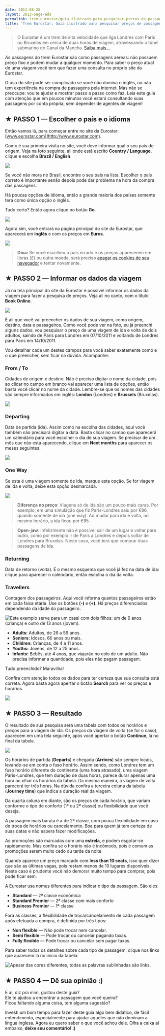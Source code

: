 ```yaml
---
date: 2011-08-25
layout: 2013-page-ads
permalink: trem-eurostar/guia-ilustrado-para-pesquisar-precos-de-passagens/
title: 'Trem Eurostar: Guia ilustrado para pesquisar preços de passagens'
---
```


> O Eurostar é um trem de alta velocidade que liga Londres com Paris ou Bruxelas em cerca de duas horas de viagem, atravessando o túnel submarino do Canal da Mancha. [Saiba mais…](http://aurelio.net/trem-eurostar/)

As passagens do trem Eurostar são como passagens aéreas: não possuem preço fixo e podem mudar a qualquer momento. Para saber o preço atual de uma viagem você tem que fazer uma consulta no próprio site da Eurostar.

O uso do site pode ser complicado se você não domina o inglês, ou não tem experiência na compra de passagens pela internet. Mas não se preocupe: vou te ajudar e mostrar passo a passo como faz. Leia este guia com atenção que em poucos minutos você estará consultando suas passagens por conta própria, sem depender de agentes de viagem!


## ★ PASSO 1 — Escolher o país e o idioma

Então vamos lá, para começar entre no site da Eurostar: [www.eurostar.com](http://www.eurostar.com).

Como é sua primeira visita no site, você deve informar qual o seu país de origem. Veja na foto seguinte, ali onde está escrito **Country / Language**, clique e escolha **Brazil / English**.

![](http://aurelio.net/wp/wp-content/uploads/2011/08/01-splash-explicado.jpg)

Se você não mora no Brasil, encontre o seu país na lista. Escolher o país correto é importante senão depois pode dar problema na hora da compra das passagens.

Há poucas opções de idioma, então a grande maioria dos países somente terá como única opção o inglês.

Tudo certo? Então agora clique no botão **Go**.

![](http://aurelio.net/wp/wp-content/uploads/2011/08/01-botao-go.png)

Agora sim, você entrará na página principal do site da Eurostar, que aparecerá em **inglês** e com os preços em **Euros**.

![](http://aurelio.net/wp/wp-content/uploads/2011/08/01-principal-completa-euro.jpg)

> **Dica:** Se você escolheu o país errado e os preços aparecerem em libras (£) ou outra moeda, será preciso [apagar os cookies de seu navegador](http://www.google.com.br/support/accounts/bin/answer.py?answer=32050) e tentar novamente.


## ★ PASSO 2 — Informar os dados da viagem

Já na tela principal do site da Eurostar é possível informar os dados da viagem para fazer a pesquisa de preços. Veja ali no canto, com o título **Book Online**.

![](http://aurelio.net/wp/wp-content/uploads/2011/08/02-book-online-zoom-explicado.png)

É ali que você vai preencher os dados de sua viagem, como origem, destino, data e passageiros. Como você pode ver na foto, eu já preenchi alguns dados: vou pesquisar o preço de uma viagem de ida e volta de dois adultos, saindo de Paris para Londres em 07/10/2011 e voltando de Londres para Paris em 14/10/2011.

Vou detalhar cada um destes campos para você saber exatamente como e o que preencher, sem ficar na dúvida. Acompanhe:


### From / To

Cidades de origem e destino. Não é preciso digitar o nome da cidade, pois ao clicar no campo em branco vai aparecer uma lista de opções, então basta você clicar no nome da cidade. Lembre-se que os nomes das cidades são sempre informados em inglês: **London** (Londres) e **Brussels** (Bruxelas).

![](http://aurelio.net/wp/wp-content/uploads/2011/08/02-lista-cidades-explicado.jpg)


### Departing

Data de partida (ida). Assim como na escolha das cidades, aqui você também não precisará digitar a data. Basta clicar no campo que aparecerá um calendário para você escolher o dia de sua viagem. Se precisar de um mês que não está aparecendo, clique em **Next months** para aparecer os meses seguintes.

![](http://aurelio.net/wp/wp-content/uploads/2011/08/02-calendario-explicado.png)


### One Way

Se esta é uma viagem somente de ida, marque esta opção. Se for viagem de ida e volta, deixe esta opção desmarcada.

![](http://aurelio.net/wp/wp-content/uploads/2011/08/02-book-online-one-way-explicado.png)

> **Diferença no preço**: Viagens só de ida são um pouco mais caras. Por exemplo, em uma simulação que fiz Paris-Londres saiu por €96, quando somente de ida (one way). Ao mudar para ida e volta, no mesmo horário, a ida ficou por €85.

> **Open-jaw**: Infelizmente não é possível sair de um lugar e voltar para outro, como por exemplo ir de Paris a Londres e depois voltar de Londres para Bruxelas. Neste caso, você terá que comprar duas passagens de ida.


### Returning

Data de retorno (volta). É o mesmo esquema que você já fez na data de ida: clique para aparecer o calendário, então escolha o dia da volta.


### Travellers

Contagem dos passageiros. Aqui você informa quantos passageiros estão em cada faixa etária. Use os botões **(-)** e **(+)**. Há preços diferenciados dependendo da idade do passageiro.

![Este exemplo serve para um casal com dois filhos: um de 9 anos (criança) e outro de 13 anos (jovem).](http://aurelio.net/wp/wp-content/uploads/2011/08/02-passageiros-exemplo.png)

  * **Adults:** Adultos, de 26 a 59 anos.
  * **Seniors:** Idosos, 60 anos ou mais.
  * **Children:** Crianças, de 4 a 11 anos.
  * **Youths:** Jovens, de 12 a 25 anos.
  * **Infants:** Bebês, até 4 anos, que viajarão no colo de um adulto. Não precisa informar a quantidade, pois eles não pagam passagem.

Tudo preenchido? Maravilha!

Confira com atenção todos os dados para ter certeza que sua consulta está correta. Agora basta agora apertar o botão **Search** para ver os preços e horários.

![](http://aurelio.net/wp/wp-content/uploads/2011/08/02-book-online-botao-search.png)


## ★ PASSO 3 — Resultado

O resultado de sua pesquisa será uma tabela com todos os horários e preços para a viagem de ida. Os preços da viagem de volta (se for o caso), aparecem em uma tela seguinte, após você apertar o botão **Continue**, lá no final da tabela.

![](http://aurelio.net/wp/wp-content/uploads/2011/08/03-search-resultado-explicado.jpg)

Os horários de partida (**Departs**) e chegada (**Arrives**) são sempre locais, levando-se em conta o fuso horário. Assim sendo, como Londres tem um fuso horário diferente do continente (uma hora atrasado), uma viagem Paris-Londres, que tem duração de duas horas, parece durar apenas uma hora ao olhar os horários da tabela. Da mesma maneira, a viagem de volta parecerá ter três horas. Na dúvida confira a terceira coluna da tabela (**Journey time**) que indica a duração real da viagem.

Da quarta coluna em diante, são os preços de cada horário, que variam conforme o tipo de conforto (1ª ou 2ª classe) ou flexibilidade que você deseja.

A passagem mais barata é a de 2ª classe, com pouca flexibilidade em caso de troca de horários ou cancelamento. Boa para quem já tem certeza de suas datas e não espera fazer modificações.

As promoções são marcadas com uma **estrela**, e podem esgotar-se rapidamente. Mas confira se o horário não é incômodo, pois é comum as promoções serem muito cedo ou tarde da noite.

Quando aparece um preço marcado com **less than 10 seats**, isso quer dizer que são as últimas vagas, pois restam menos de 10 lugares disponíveis. Neste caso é prudente você não demorar muito tempo para comprar, pois pode ficar sem.

A Eurostar usa nomes diferentes para indicar o tipo da passagem. São eles:

  * **Standard** — 2ª classe econômica
  * **Standard Premier** — 2ª classe com mais conforto
  * **Business Premier** — 1ª classe

Fora as classes, a flexibilidade de troca/cancelamento de cada passagem após efetuada a compra, é definida por três tipos:

  * **Non flexible** — Não pode trocar nem cancelar.
  * **Semi flexible** — Pode trocar ou cancelar pagando taxas.
  * **Fully flexible** — Pode trocar ou cancelar sem pagar taxas.

Para saber todos os detalhes sobre cada tipo de passagem, clique nos links que aparecem lá no início da tabela:

![Apesar das cores diferentes, todas as palavras sublinhadas são links.](http://aurelio.net/wp/wp-content/uploads/2011/08/03-search-resultado-links.png)


## ★ PASSO 4 — Dê sua opinião :)

E aí, diz pra mim, gostou deste guia?  
Ele te ajudou a encontrar a passagem que você queira?  
Ficou faltando alguma coisa, tem alguma sugestão?

Investi um bom tempo para fazer deste guia algo bem didático, de fácil entendimento, especialmente para ajudar aqueles que não dominam a língua inglesa. Agora eu quero saber o que você achou dele. Olha a caixa aí embaixo, **deixe seu comentário! :)**


